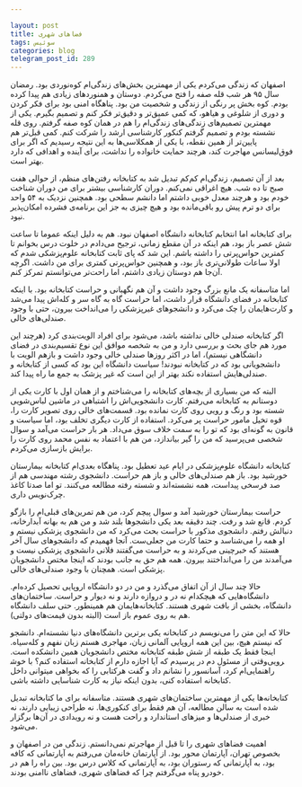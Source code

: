 ```yaml
---

layout: post
title: فضاهای شهری
tags: سوئیس
categories: blog
telegram_post_id: 289
---
```


اصفهان که زندگی می‌کردم یکی از مهمترین بخش‌های زندگی‌ام کوه‌نوردی بود. رمضان سال ۹۵ هر شب قله صفه را فتح می‌کردم. دوستان و همنوردهای زیادی هم پیدا کرده بودم. کوه بخش پر رنگی از زندگی و شخصیت من بود. پناهگاه امنی بود برای فکر کردن و دوری از شلوغی و هیاهو، که کمی عمیق‌تر و دقیق‌تر فکر کنم و تصمیم بگیرم. یکی از مهمترین تصمیم‌های زندگی‌های زندگی‌ام را هم در همان کوه صفه گرفتم. روی قله نشسته بودم و تصمیم گرفتم کنکور کارشناسی ارشد را شرکت کنم. کمی قبل‌تر هم پایین‌تر از همین نقطه، با یکی از همکلاسی‌ها به این نتیجه رسیدیم که اگر برای فوق‌لیسانس مهاجرت کند، هرچند حمایت خانواده را نداشت، برای آینده و اهدافی که دارد بهتر است.

بعد از آن تصمیم، زندگی‌ام کم‌کم تبدیل شد به کتابخانه رفتن‌های منظم، از حوالی هفت صبح تا ده شب. هیچ اغراقی نمی‌کنم. دوران کارشناسی بیشتر برای من دوران شناخت خودم بود و هرچند معدل خوبی داشتم اما دانشم سطحی بود. همچنین نزدیک به ۵۴ واحد برای دو ترم پیش رو باقی‌مانده بود و هیچ‌ چیزی به جز این برنامه‌ی فشرده امکان‌پذیر نبود.

برای کتابخانه اما انتخابم کتابخانه دانشگاه اصفهان نبود. هم به دلیل اینکه عموما تا ساعت شش عصر باز بود، هم اینکه در آن مقطع زمانی، ترجیح می‌دادم در خلوت درس بخوانم تا کمترین حواس‌‌پرتی را داشته باشم. این شد که پای ثابت کتابخانه علوم‌پزشکی شدم که اولا ساعات طولانی‌تری باز بود، و همچنین حواس‌پرتی کمتری برای من داشت. اگرچه آن‌جا هم دوستان زیادی داشتم، اما راحت‌تر می‌توانستم تمرکز کنم.

اما متاسفانه یک مانع بزرگ وجود داشت و آن هم نگهبانی و حراست کتابخانه بود. با اینکه کتابخانه در فضای دانشگاه قرار داشت، اما حراست گاه به گاه سر و کله‌اش پیدا می‌شد و کارت‌هایمان را چک می‌کرد و دانشجوهای غیرپزشکی را می‌انداخت بیرون، حتی با وجود صندلی‌های خالی.

اگر کتابخانه صندلی خالی نداشته باشد، می‌شود برای افراد الویت‌بندی کرد (هرچند این مورد هم جای بحث و بررسی دارد و من به شخصه موافق این نوع تقسیم‌بندی در فضای دانشگاهی نیستم)، اما در اکثر روزها صندلی خالی وجود داشت و بازهم الویت با دانشجویانی بود که در کتابخانه نبودند! سیاست دانشگاه این بود که کسی از کتابخانه و صندلی‌هایش استفاده نکند بهتر از این است که غیر پزشک به جمع ما راه پیدا کند.

البته که من بسیاری از بچه‌های کتابخانه را می‌شناختم و از همان اول با کارت یکی از دوستانم به کتابخانه می‌رفتم. کارت دانشجویی‌اش را اشتباهی در ماشین لباس‌شویی شسته بود و رنگ و رویی روی کارت نمانده بود. قسمت‌های خالی روی تصویر کارت را، قوه تخیل مامور حراست پر می‌کرد. استفاده از کارت دیگری تخلف بود، اما سیاست و قانون به گونه‌ای بود که تو را به سمت خلاف سوق می‌داد. هر بار حراست می‌آمد و سوال شخصی می‌پرسید که من را گیر بیاندازد، من هم با اعتماد به نفس محمد روی کارت را برایش بازسازی می‌کردم.

کتابخانه دانشگاه علوم‌پزشکی در ایام عید تعطیل بود. پناهگاه بعدی‌ام کتابخانه بیمارستان خورشید بود. باز هم صندلی‌های خالی و باز هم حراست. دانشجوی رشته مهندسی هم از صد فرسخی پیداست، همه نشسته‌اند و شسته رفته مطالعه می‌کنند. تو اما صدتا کاغذ چرک‌نویس داری.

حراست بیمارستان خورشید آمد و سوال پیچم کرد، من هم تمرین‌های قبلی‌ام را بازگو کردم. قانع شد و رفت. چند دقیقه بعد یکی دانشجوها بلند شد و من هم به بهانه آبدارخانه، دنبالش رفتم. دانشجوی مذکور با حراست بحث می‌کرد که من دانشجوی پزشکی نیستم و او همه را می‌شناسد و حتما کارت من جعلی‌ست. آنجا فهمیدم که دانشجوهای سال آخر هستند که خبرچینی می‌کردند و به حراست می‌گفتند فلانی دانشجوی پزشکی نیست و می‌آمدند من را می‌انداختند بیرون. همه هم حق به جانب بودند که اینجا مختص دانشجویان پزشکی است. همچنان با وجود صندلی‌های خالی.

حالا چند سال از آن اتفاق می‌گذرد و من در دو دانشگاه اروپایی تحصیل کرده‌ام. دانشگاه‌هایی که هیچکدام نه در و دروازه دارند و نه دیوار و حراست. ساختمان‌های دانشگاه، بخشی از بافت شهری هستند. کتابخانه‌هایمان هم همینطور. حتی سلف دانشگاه هم به روی عموم باز است (البته بدون قیمت‌های دولتی).

حالا که این متن را می‌نویسم در کتابخانه یکی برترین دانشگاه‌های دنیا نشسته‌ام. دانشجو که نیستم هیچ، بین این همه اروپایی آلمانی زبان، مهاجری هستم زبان نفهم و کله‌سیاه. اینجا فقط یک طبقه از شش طبقه کتابخانه مختص دانشجویان همین دانشکده است. وقتی از مسئول دم در پرسیدم که آیا اجازه دارم از کتابخانه استفاده کنم؟ با خوش‎رویی راهنمایی‌ام کرد، آسانسور را نشانم داد و گفت هرکتابی را که بخواهی میتوانی داخل کتابخانه استفاده کنی، بدون اینکه نیاز به کارت شناسایی داشته باشی.

کتابخانه‌ها یکی از مهمترین ساختمان‌های شهری هستند. متاسفانه برای ما کتابخانه تبدیل شده است به سالن مطالعه، آن هم فقط برای کنکوری‌ها. نه طراحی زیبایی دارند، نه خبری از صندلی‌ها و میزهای استاندارد و راحت هست و نه رویدادی در آن‌ها برگزار می‌شود.

اهمیت فضاهای شهری را تا قبل از مهاجرتم نمی‌دانستم. زندگی من در اصفهان و بخصوص تهران، آپارتمان محور بود. از آپارتمان خانه‌مان می‌رفتم به آپارتمانی که کافه بود، به آپارتمانی که رستوران بود، به آپارتمانی که کلاس درس بود. بین راه را هم در خودرو پناه می‌گرفتم چرا که فضاهای شهری، فضاهای نا‌امنی بودند.